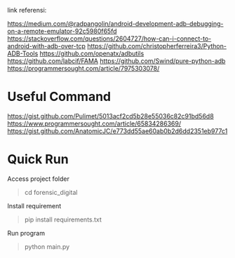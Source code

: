 link referensi:

https://medium.com/@radpangolin/android-development-adb-debugging-on-a-remote-emulator-92c5980f65fd
https://stackoverflow.com/questions/2604727/how-can-i-connect-to-android-with-adb-over-tcp
https://github.com/christopherferreira3/Python-ADB-Tools
https://github.com/openatx/adbutils
https://github.com/labcif/FAMA
https://github.com/Swind/pure-python-adb
https://programmersought.com/article/7975303078/

# Useful Command
https://gist.github.com/Pulimet/5013acf2cd5b28e55036c82c91bd56d8
https://www.programmersought.com/article/65834286369/
https://gist.github.com/AnatomicJC/e773dd55ae60ab0b2d6dd2351eb977c1


# Quick Run

Access project folder
 > cd forensic_digital

Install requirement
 > pip install requirements.txt

Run program
 > python main.py
